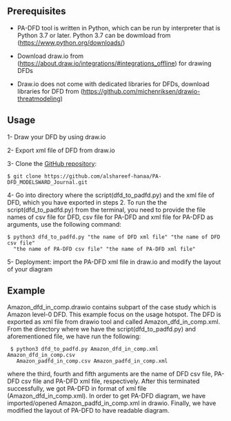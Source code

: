 

Prerequisites
------------

 - PA-DFD tool is written in Python, which can be run by interpreter that is Python 3.7 or later. Python 3.7 can be dowmload from (https://www.python.org/downloads/) 
 
 - Download draw.io from (https://about.draw.io/integrations/#integrations_offline) for drawing DFDs
 
 - Draw.io does not come with dedicated libraries for DFDs, download libraries for DFD from  (https://github.com/michenriksen/drawio-threatmodeling)



Usage
------------

1- Draw your DFD by using draw.io

2- Export xml file of DFD from draw.io 
 
3- Clone the [GitHub repository](https://github.com/alshareef-hanaa/PA-DFD_MODELSWARD_Journal.git):

    $ git clone https://github.com/alshareef-hanaa/PA-DFD_MODELSWARD_Journal.git
    
4- Go into directory where the script(dfd_to_padfd.py) and the xml file of DFD, which you have exported in steps 2. To run the  the script(dfd_to_padfd.py) from the terminal, you need to provide the file names of csv file for DFD, csv file for PA-DFD and xml file for PA-DFD as arguments, use the following command: 

    $ python3 dfd_to_padfd.py "the name of DFD xml file" "the name of DFD csv file" 
      "the name of PA-DFD csv file" "the name of PA-DFD xml file" 
 
5- Deployment: import the PA-DFD xml file in draw.io and modify the layout of your diagram



Example
------------

Amazon_dfd_in_comp.drawio contains subpart of the case study which is Amazon level-0 DFD. This example focus on the usage hotspot. The DFD is exported as xml file from drawio tool and called Amazon_dfd_in_comp.xml. From the directory where we have the script(dfd_to_padfd.py) and aforementioned file, we have run the following:

     $ python3 dfd_to_padfd.py Amazon_dfd_in_comp.xml  Amazon_dfd_in_comp.csv
       Amazon_padfd_in_comp.csv Amazon_padfd_in_comp.xml 

where the third, fourth and fifth arguments are the name of DFD csv file, PA-DFD csv file and PA-DFD xml file, respectively.
After this terminated successfully, we got PA-DFD in format of xml file (Amazon_dfd_in_comp.xml). In order to get PA-DFD diagram, we have imported/opened Amazon_padfd_in_comp.xml in drawio. Finally, we have modified the layout of PA-DFD to have readable diagram.
